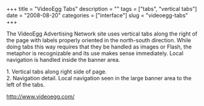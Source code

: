 +++
title = "VideoEgg Tabs"
description = ""
tags = ["tabs", "vertical tabs"]
date = "2008-08-20"
categories = ["interface"]
slug = "videoegg-tabs"
+++


<p>The VideoEgg Advertising Network site uses vertical tabs along the right of the page with labels properly oriented in the north-south direction. While doing tabs this way requires that they be handled as images or Flash, the metaphor is recognizable and its use makes sense immediately. Local navigation is handled inside the banner area. </p>
<div id="screens-full" class="clear"><div class="caption">1. Vertical tabs along right side of page.</div><div class="fullimg clear"><a href="//media.konigi.com/interface/videoegg-vertical-tabs-1.png" class="group" rel="group" title="1. Vertical tabs along right side of page."><img src="//media.konigi.com/interface/videoegg-vertical-tabs-1.png" alt="" class="img-responsive"></a></div></div><div id="screens-full" class="clear"><div class="caption">2. Navigation detail. Local navigation seen in the large banner area to the left of the tabs. </div><div class="fullimg clear"><a href="//media.konigi.com/interface/videoegg-vertical-tabs-2.png" class="group" rel="group" title="2. Navigation detail. Local navigation seen in the large banner area to the left of the tabs. "><img src="//media.konigi.com/interface/videoegg-vertical-tabs-2.png" alt="" class="img-responsive"></a></div></div>        
<p><a href="http://www.videoegg.com/">http://www.videoegg.com/</a></p>


